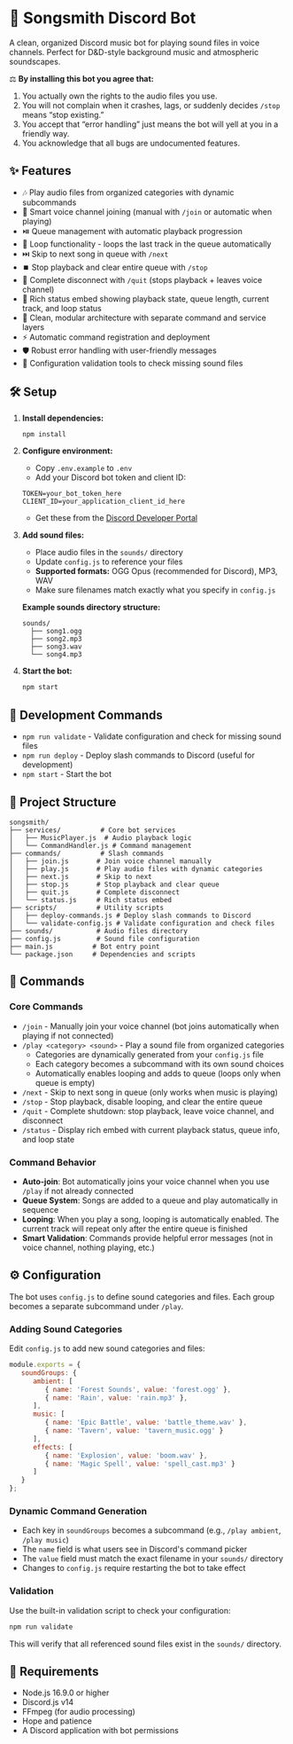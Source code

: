 # 🎵 Songsmith Discord Bot

A clean, organized Discord music bot for playing sound files in voice channels. Perfect for D&D-style background music and atmospheric soundscapes.

⚖️ **By installing this bot you agree that:**  

1. You actually own the rights to the audio files you use.
2. You will not complain when it crashes, lags, or suddenly decides `/stop` means “stop existing.”
3. You accept that “error handling” just means the bot will yell at you in a friendly way.
4. You acknowledge that all bugs are undocumented features.

## ✨ Features

- 🎶 Play audio files from organized categories with dynamic subcommands
- 🎤 Smart voice channel joining (manual with `/join` or automatic when playing)
- ⏯️ Queue management with automatic playback progression
- 🔄 Loop functionality - loops the last track in the queue automatically
- ⏭️ Skip to next song in queue with `/next`
- ⏹️ Stop playback and clear entire queue with `/stop`
- 👋 Complete disconnect with `/quit` (stops playback + leaves voice channel)
- 🎵 Rich status embed showing playback state, queue length, current track, and loop status
- 🚀 Clean, modular architecture with separate command and service layers
- ⚡ Automatic command registration and deployment
- 🛡️ Robust error handling with user-friendly messages
- 🔧 Configuration validation tools to check missing sound files

## 🛠️ Setup

1. **Install dependencies:**

   ```bash
   npm install
   ```

2. **Configure environment:**
   - Copy `.env.example` to `.env`
   - Add your Discord bot token and client ID:

   ```env
   TOKEN=your_bot_token_here
   CLIENT_ID=your_application_client_id_here
   ```

   - Get these from the [Discord Developer Portal](https://discord.com/developers/applications)

3. **Add sound files:**
   - Place audio files in the `sounds/` directory
   - Update `config.js` to reference your files
   - **Supported formats:** OGG Opus (recommended for Discord), MP3, WAV
   - Make sure filenames match exactly what you specify in `config.js`

   **Example sounds directory structure:**

   ```text
   sounds/
     ├── song1.ogg
     ├── song2.mp3
     ├── song3.wav
     └── song4.mp3
   ```

4. **Start the bot:**

   ```bash
   npm start
   ```

## 🧰 Development Commands

- `npm run validate` - Validate configuration and check for missing sound files
- `npm run deploy` - Deploy slash commands to Discord (useful for development)
- `npm start` - Start the bot

## 📁 Project Structure

```text
songsmith/
├── services/          # Core bot services
│   ├── MusicPlayer.js  # Audio playback logic
│   └── CommandHandler.js # Command management
├── commands/          # Slash commands
│   ├── join.js       # Join voice channel manually
│   ├── play.js       # Play audio files with dynamic categories
│   ├── next.js       # Skip to next
│   ├── stop.js       # Stop playback and clear queue
│   ├── quit.js       # Complete disconnect
│   └── status.js     # Rich status embed
├── scripts/          # Utility scripts
│   ├── deploy-commands.js # Deploy slash commands to Discord
│   └── validate-config.js # Validate configuration and check files
├── sounds/           # Audio files directory
├── config.js         # Sound file configuration
├── main.js          # Bot entry point
└── package.json     # Dependencies and scripts
```

## 🎵 Commands

### Core Commands

- `/join` - Manually join your voice channel (bot joins automatically when playing if not connected)
- `/play <category> <sound>` - Play a sound file from organized categories
  - Categories are dynamically generated from your `config.js` file
  - Each category becomes a subcommand with its own sound choices
  - Automatically enables looping and adds to queue (loops only when queue is empty)
- `/next` - Skip to next song in queue (only works when music is playing)
- `/stop` - Stop playback, disable looping, and clear the entire queue
- `/quit` - Complete shutdown: stop playback, leave voice channel, and disconnect
- `/status` - Display rich embed with current playback status, queue info, and loop state

### Command Behavior

- **Auto-join**: Bot automatically joins your voice channel when you use `/play` if not already connected
- **Queue System**: Songs are added to a queue and play automatically in sequence
- **Looping**: When you play a song, looping is automatically enabled. The current track will repeat only after the entire queue is finished
- **Smart Validation**: Commands provide helpful error messages (not in voice channel, nothing playing, etc.)

## ⚙️ Configuration

The bot uses `config.js` to define sound categories and files. Each group becomes a separate subcommand under `/play`.

### Adding Sound Categories

Edit `config.js` to add new sound categories and files:

```javascript
module.exports = {
   soundGroups: {
      ambient: [
         { name: 'Forest Sounds', value: 'forest.ogg' },
         { name: 'Rain', value: 'rain.mp3' },
      ],
      music: [
         { name: 'Epic Battle', value: 'battle_theme.wav' },
         { name: 'Tavern', value: 'tavern_music.ogg' }
      ],
      effects: [
         { name: 'Explosion', value: 'boom.wav' },
         { name: 'Magic Spell', value: 'spell_cast.mp3' }
      ]
   }
};
```

### Dynamic Command Generation

- Each key in `soundGroups` becomes a subcommand (e.g., `/play ambient`, `/play music`)
- The `name` field is what users see in Discord's command picker
- The `value` field must match the exact filename in your `sounds/` directory
- Changes to `config.js` require restarting the bot to take effect

### Validation

Use the built-in validation script to check your configuration:

```bash
npm run validate
```

This will verify that all referenced sound files exist in the `sounds/` directory.

## 🔧 Requirements

- Node.js 16.9.0 or higher
- Discord.js v14
- FFmpeg (for audio processing)
- Hope and patience
- A Discord application with bot permissions
